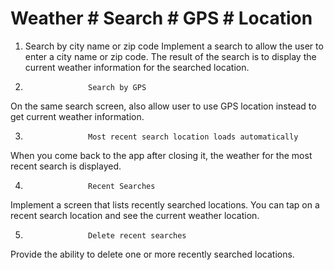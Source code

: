 # Weather # Search # GPS # Location
 
1) Search by city name or zip code
Implement a search to allow the user to enter a city name or zip code. The result of the search is to display the current weather information for the searched location.
 
2.                   Search by GPS
On the same search screen, also allow user to use GPS location instead to get current weather information.
 
3.                   Most recent search location loads automatically
When you come back to the app after closing it, the weather for the most recent search is displayed.
 
4.                   Recent Searches
Implement a screen that lists recently searched locations. You can tap on a recent search location and see the current weather location.
 
5.                   Delete recent searches
Provide the ability to delete one or more recently searched locations.
